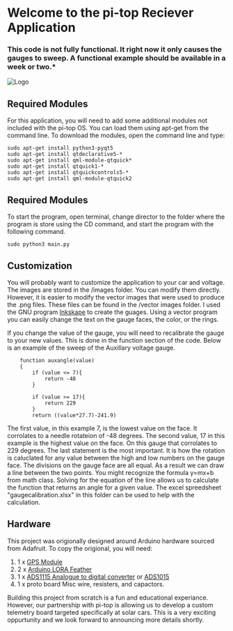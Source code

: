 # Welcome to the pi-top Reciever Application

### **This code is not fully functional.  It right now it only causes the gauges to sweep. A functional example should be available in a week or two.***  

![Logo](https://github.com/SolarCarChallenge/pi-top/blob/master/Telemetry%20RX/Solar%20Car%20Challenge%202_28_2018%204_22_34%20PM.png?raw=true)





## Required Modules

 For this application, you will need to add some additional modules not included with the pi-top OS.  You can load them using apt-get from the command line.  To download the modules, open the command line and type:

```
sudo apt-get install python3-pyqt5
sudo apt-get install qtdeclarative5-*
sudo apt-get install qml-module-qtquick*
sudo apt-get install qtquick1-*
sudo apt-get install qtquickcontrols5-*
sudo apt-get install qml-module-qtquick2
```

## Required Modules

To start the program, open terminal, change director to the folder where the program is store using the CD command, and start the program with the following command.

```
sudo python3 main.py
```

## Customization

You will probably want to customize the application to your car and voltage.  The images are stored in the /images folder.  You can modify them directly.  However, it is easier to modify the vector images that were used to produce the .png files.  These files can be found in the /vector images folder.  I used the GNU program [Inkskape](https://inkscape.org/en/) to create the guages.  Using a vector program you can easily change the text on the gauge faces, the color, or the rings.

If you change the value of the gauge, you will need to recalibrate the gauge to your new values.  This is done in the function section of the code.  Below is an example of the sweep of the Auxillary voltage gauge.

```
    function auxangle(value)
    {
        if (value <= 7){
            return -48
        }

        if (value >= 17){
            return 229
        }
        return ((value*27.7)-241.9)
```

The first value, in this example 7, is the lowest value on the face.  It corrolates to a needle rotateion of -48 degrees.  The second value, 17 in this example is the highest value on the face.  On this gauge that corrolates to 229 degrees.  The last statement is the most important.  It is how the rotation is caluclated for any value between the high and low numbers on the gauge face.  The divisions on the gauge face are all equal.  As a result we can draw a line between the two points.  You might recognize the formula y=mx+b from math class.  Solving for the equation of the line allows us to calculate the function that returns an angle for a given value.  The excel spreedsheet "gaugecalibration.xlsx" in this folder can be used to help with the calculation.


## Hardware

This project was origionally designed around Arduino hardware sourced from Adafruit.  To copy the origional, you will need:
1. 1 x [GPS Module](https://www.adafruit.com/product/3133)
2. 2 x [Arduino LORA Feather](https://www.adafruit.com/product/3078)
3. 1 x [ADS1115 Analogue to digital converter](https://www.adafruit.com/product/1085) or [ADS1015](https://www.adafruit.com/product/1083)
4. 1 x proto board
Misc wire, resisters, and capactors.


Building this project from scratch is a fun and educational experiance.  However, our partnership with pi-top is allowing us to develop a custom telemetry board targeted specifically at solar cars.  This is a very exciting oppurtunity and we look forward to announcing more details shortly.

